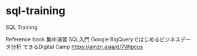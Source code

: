 # sql-training
SQL Training

Reference book
集中演習 SQL入門 Google BigQueryではじめるビジネスデータ分析 できるDigital Camp
https://amzn.asia/d/7Wlpcus
